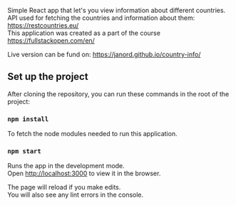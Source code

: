 Simple React app that let's you view information about different countries. API used for fetching the countries and information about them: https://restcountries.eu/
<br />
This application was created as a part of the course https://fullstackopen.com/en/
<br />

Live version can be fund on: https://janord.github.io/country-info/

## Set up the project

After cloning the repository, you can run these commands in the root of the project:

### `npm install`

To fetch the node modules needed to run this application. 

### `npm start`

Runs the app in the development mode.<br />
Open [http://localhost:3000](http://localhost:3000) to view it in the browser.

The page will reload if you make edits.<br />
You will also see any lint errors in the console.